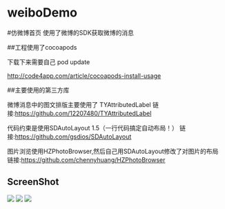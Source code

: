 # weiboDemo

#仿微博首页
使用了微博的SDK获取微博的消息


##工程使用了cocoapods

下载下来需要自己 pod update

http://code4app.com/article/cocoapods-install-usage

##主要使用的第三方库

微博消息中的图文排版主要使用了 TYAttributedLabel 
链接:https://github.com/12207480/TYAttributedLabel

代码约束是使用SDAutoLayout 1.5（一行代码搞定自动布局！）
链接:https://github.com/gsdios/SDAutoLayout

图片浏览使用HZPhotoBrowser,然后自己用SDAutoLayout修改了对图片的布局  
链接:https://github.com/chennyhuang/HZPhotoBrowser



## ScreenShot

![](http://ww3.sinaimg.cn/mw690/d7605a45gw1f2gxyugnl2g20a00dc1kx.gif)
![](http://ww4.sinaimg.cn/mw690/d7605a45gw1f2g6b2cfzij20k00zkgon.jpg)
![](http://ww1.sinaimg.cn/mw690/d7605a45gw1f2g6b8ii04j20yi1pcaqg.jpg)




